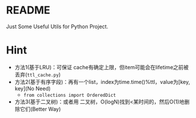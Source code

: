 
# README
Just Some Useful Utils for Python Project.


# Hint

- 方法1(基于LRU)：可保证 cache有确定上限，但item可能会在lifetime之前被丢弃(`ttl_cache.py`)
- 方法2(基于有序字段)：再有一个list，index为time.time()%ttl，value为[key, key](No Need)
    - `from collections import OrderedDict`
- 方法3(基于二叉树)：或者用 二叉树，O(logN)找到<某时间的，然后O(1)地删除它们(Better Way)






